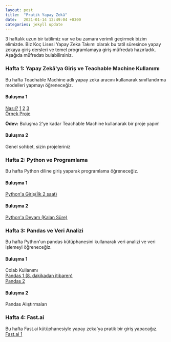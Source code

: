 ```yaml
---
layout: post
title:  "Pratik Yapay Zekâ"
date:   2021-01-14 12:49:04 +0300
categories: jekyll update
---
```


3 haftalık uzun bir tatilimiz var ve bu zamanı verimli geçirmek bizim elimizde. Biz Koç Lisesi Yapay Zeka Takımı olarak bu tatil süresince yapay zekaya giriş dersleri ve temel programlamaya giriş müfredatı hazırladık. Aşağıda müfredatı bulabilirsiniz.

### Hafta 1: Yapay Zekâ'ya Giriş ve Teachable Machine Kullanımı <br />

Bu hafta Teachable Machine adlı yapay zeka aracını kullanarak sınıflandırma modelleri yapmayı öğreneceğiz. 

#### **Buluşma 1** 
[Nasıl?](https://teachablemachine.withgoogle.com/train?action=onboardOpen&id=DFBbSTvtpy4) [1](https://youtu.be/DFBbSTvtpy4) [2](https://youtu.be/CO67EQ0ZWgA) [3](https://youtu.be/n-zeeRLBgd0) <br />
[Örnek Proje](https://youtu.be/ydzJPeeMiMI)

**Ödev:** Buluşma 2'ye kadar Teachable Machine kullanarak bir proje yapın!

#### **Buluşma 2** 
Genel sohbet, sizin projeleriniz

### Hafta 2: Python ve Programlama <br />

Bu hafta Python diline giriş yaparak programlama öğreneceğiz. 

#### **Buluşma 1**
[Python'a Giriş(İlk 2 saat)](https://youtu.be/rfscVS0vtbw)

#### **Buluşma 2**
[Python'a Devam (Kalan Süre)](https://youtu.be/rfscVS0vtbw)

### Hafta 3: Pandas ve Veri Analizi <br />

Bu hafta Python'un pandas kütüphanesini kullanarak veri analizi ve veri işlemeyi öğreneceğiz.

#### **Buluşma 1**
Colab Kullanımı <br />
[Pandas 1 (8. dakikadan itibaren)](https://youtu.be/ZyhVh-qRZPA) <br />
[Pandas 2](https://youtu.be/zmdjNSmRXF4)

#### **Buluşma 2**

Pandas Alıştırmaları

### Hafta 4: Fast.ai <br />

Bu hafta Fast.ai kütüphanesiyle yapay zeka'ya pratik bir giriş yapacağız. 
[Fast.ai 1](https://course.fast.ai/videos/?lesson=1)

